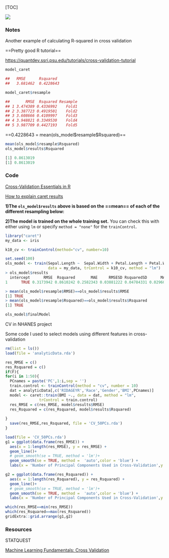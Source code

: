 [TOC]







![](https://mmbiz.qpic.cn/mmbiz_png/vI9nYe94fsELq5sxjyoM3Z34rxtvMsLkJSkDkiaYhpiafe9beykXiaD8jS7HN1rTIC7MbicyFib1cf8Jibib5F0hibibMJA/640?wx_fmt=png&tp=webp&wxfrom=5&wx_lazy=1&wx_co=1)





### Notes



Another example of calculating R-squared in cross validation

==Pretty good R tutorial==

https://quantdev.ssri.psu.edu/tutorials/cross-validation-tutorial



```R
model_caret

##   RMSE      Rsquared 
##   3.681462  0.4228643

model_caret$resample

##       RMSE  Rsquared Resample
## 1 3.474389 0.4336992    Fold1
## 2 3.387723 0.4919501    Fold2
## 3 3.608666 0.4109997    Fold3
## 4 3.948821 0.3349530    Fold4
## 5 3.987709 0.4427193    Fold5
```



==0.4228643 = mean(ols_model\$resample$Rsquared)==



```R
mean(ols_model$resample$Rsquared)
ols_model$results$Rsquared

[1] 0.8613019
[1] 0.8613019
```



### Code

[Cross-Validation Essentials in R](http://www.sthda.com/english/articles/38-regression-model-validation/157-cross-validation-essentials-in-r/)



[How to explain caret results](https://stackoverflow.com/a/52519212)



**1)The `ols_model$results` above is based on the ==mean== of each of the different resampling below:**

**2)The model is trained on the whole training set.** You can check this with either using `lm` or specify `method = "none"` for the `trainControl`.



```R
library("caret")
my_data <- iris

k10_cv <- trainControl(method="cv", number=10)

set.seed(100)
ols_model <- train(Sepal.Length ~  Sepal.Width + Petal.Length + Petal.Width,
                   data = my_data, trControl = k10_cv, method = "lm")
> ols_model$results
  intercept      RMSE  Rsquared       MAE     RMSESD RsquaredSD      MAESD
1      TRUE 0.3173942 0.8610242 0.2582343 0.03881222 0.04784331 0.02960042

> mean(ols_model$resample$RMSE)==ols_model$results$RMSE
[1] TRUE
> mean(ols_model$resample$Rsquared)==ols_model$results$Rsquared
[1] TRUE

ols_model$finalModel

```



CV in NHANES project

Some code I used to select models using different features in cross-validation

```R
rm(list = ls())
load(file = 'analyticData.rda')

res_RMSE = c()
res_Rsquared = c()
if(F){
for(i in 1:50){
  PCnames = paste('PC',1:i,sep = '')
  train.control <- trainControl(method = "cv", number = 10)
  dat = analyticData[,c('RIDAGEYR','Race','Gender','BMI',PCnames)]
  model <- caret::train(BMI ~., data = dat, method = "lm",
               trControl = train.control)
  res_RMSE = c(res_RMSE, model$results$RMSE)
  res_Rsquared = c(res_Rsquared, model$results$Rsquared)
  
}
  save(res_RMSE,res_Rsquared, file = 'CV_50PCs.rda')
}

load(file = 'CV_50PCs.rda')
g1 = ggplot(data.frame(res_RMSE)) + 
  aes(x = 1:length(res_RMSE), y = res_RMSE) +
  geom_line()+
  # geom_smooth(se = TRUE, method = 'lm')+
  geom_smooth(se = TRUE, method =  'auto',color = 'blue') +
  labs(x = 'Number of Principal Components Used in Cross-Validation',y = 'Root Mean Square Error ')

g2 = ggplot(data.frame(res_Rsquared)) + 
  aes(x = 1:length(res_Rsquared), y = res_Rsquared) +
  geom_line()+
  # geom_smooth(se = TRUE, method = 'lm')+
  geom_smooth(se = TRUE, method =  'auto',color = 'blue') + 
  labs(x = 'Number of Principal Components Used in Cross-Validation',y = 'R-squared')

which(res_RMSE==min(res_RMSE))
which(res_Rsquared==max(res_Rsquared))
gridExtra::grid.arrange(g1,g2)
```



### Resources

STATQUEST

[Machine Learning Fundamentals: Cross Validation](https://www.youtube.com/watch?v=fSytzGwwBVw&feature=youtu.be)

